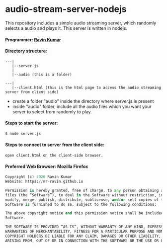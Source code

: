 # audio-stream-server-nodejs
This repository includes a simple audio streaming server, which randomly selects a audio and plays it. This server is written in nodejs.

#### Programmer: [Ravin Kumar](http://mr-ravin.github.io)

#### Directory structure:
```
---|
   |--server.js
   |
   |--audio (this is a folder)

---|
   |--client.html (this is the html page to access the audio streaming server from client side)
```

- create a folder "audio" inside the directory where server.js is present
- inside "audio" folder, include all the audio files which you want your server to select from randomly to play.

#### Steps to start the server:

```python
$ node server.js
```

#### Steps to connect to server from the client side:

```
open client.html on the client-side browser.
```

#### Preferred Web Browser: Mozilla Firefox

```python
Copyright (c) 2020 Ravin Kumar
Website: https://mr-ravin.github.io

Permission is hereby granted, free of charge, to any person obtaining a copy of this software and associated documentation 
files (the “Software”), to deal in the Software without restriction, including without limitation the rights to use, copy, 
modify, merge, publish, distribute, sublicense, and/or sell copies of the Software, and to permit persons to whom the 
Software is furnished to do so, subject to the following conditions:

The above copyright notice and this permission notice shall be included in all copies or substantial portions of the 
Software.

THE SOFTWARE IS PROVIDED “AS IS”, WITHOUT WARRANTY OF ANY KIND, EXPRESS OR IMPLIED, INCLUDING BUT NOT LIMITED TO THE 
WARRANTIES OF MERCHANTABILITY, FITNESS FOR A PARTICULAR PURPOSE AND NONINFRINGEMENT. IN NO EVENT SHALL THE AUTHORS OR 
COPYRIGHT HOLDERS BE LIABLE FOR ANY CLAIM, DAMAGES OR OTHER LIABILITY, WHETHER IN AN ACTION OF CONTRACT, TORT OR OTHERWISE, 
ARISING FROM, OUT OF OR IN CONNECTION WITH THE SOFTWARE OR THE USE OR OTHER DEALINGS IN THE SOFTWARE.
```
